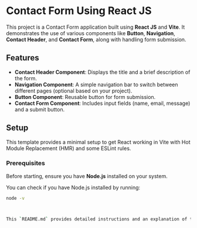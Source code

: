 # Contact Form Using React JS

This project is a Contact Form application built using **React JS** and **Vite**. It demonstrates the use of various components like **Button**, **Navigation**, **Contact Header**, and **Contact Form**, along with handling form submission.

## Features
- **Contact Header Component**: Displays the title and a brief description of the form.
- **Navigation Component**: A simple navigation bar to switch between different pages (optional based on your project).
- **Button Component**: Reusable button for form submission.
- **Contact Form Component**: Includes input fields (name, email, message) and a submit button.

## Setup

This template provides a minimal setup to get React working in Vite with Hot Module Replacement (HMR) and some ESLint rules.

### Prerequisites

Before starting, ensure you have **Node.js** installed on your system.

You can check if you have Node.js installed by running:

```bash
node -v



This `README.md` provides detailed instructions and an explanation of the structure of the Contact Form application with React and Vite. You can easily adjust the file for additional functionality or styling based on your needs.



